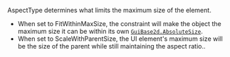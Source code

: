 AspectType determines what limits the maximum size of the element.

- When set to FitWithinMaxSize, the constraint will make the object the
maximum size it can be within its own [`GuiBase2d.AbsoluteSize`](https://create.roblox.com/docs/reference/engine/classes/GuiBase2d#AbsoluteSize).
- When set to ScaleWithParentSize, the UI element's maximum size will be
the size of the parent while still maintaining the aspect ratio..